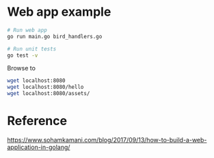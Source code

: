 # Web app example

```bash
# Run web app
go run main.go bird_handlers.go

# Run unit tests
go test -v
```

Browse to

```bash
wget localhost:8080
wget localhost:8080/hello
wget localhost:8080/assets/
```

# Reference
https://www.sohamkamani.com/blog/2017/09/13/how-to-build-a-web-application-in-golang/

